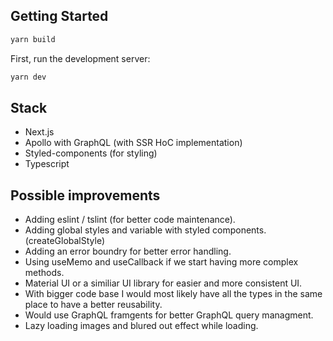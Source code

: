  ## Getting Started

 ```bash
yarn build
```

First, run the development server:

```bash
yarn dev
```

## Stack

- Next.js 
- Apollo with GraphQL (with SSR HoC implementation)
- Styled-components (for styling)
- Typescript

## Possible improvements

- Adding eslint / tslint (for better code maintenance).
- Adding global styles and variable with styled components. (createGlobalStyle)
- Adding an error boundry for better error handling.
- Using useMemo and useCallback if we start having more complex methods.
- Material UI or a similiar UI library for easier and more consistent UI.
- With bigger code base I would most likely have all the types in the same place to have a better reusability.
- Would use GraphQL framgents for better GraphQL query managment.
- Lazy loading images and blured out effect while loading.

